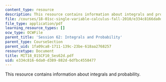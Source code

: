 ```yaml
---
content_type: resource
description: This resource contains information about integrals and probability.
file: /courses/18-01sc-single-variable-calculus-fall-2010/e334c8166da0d389882d6dfbc4558477_MIT18_01SCF10_Ses62d.pdf
file_type: application/pdf
learning_resource_types: []
ocw_type: OCWFile
parent_title: 'Session 62: Integrals and Probability'
parent_type: CourseSection
parent_uid: 1fa09ca8-1711-139c-23be-618aa2768257
resourcetype: Document
title: MIT18_01SCF10_Ses62d.pdf
uid: e334c816-6da0-d389-882d-6dfbc4558477
---
```

This resource contains information about integrals and probability.